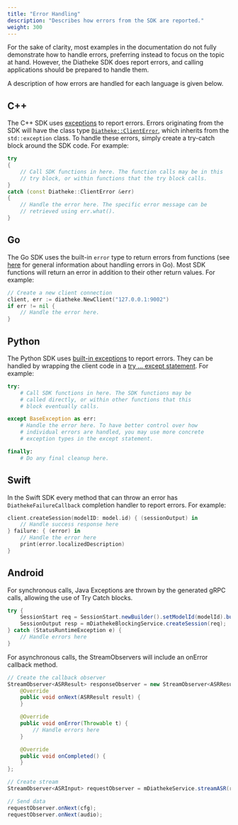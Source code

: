 ```yaml
---
title: "Error Handling"
description: "Describes how errors from the SDK are reported."
weight: 300
---
```


For the sake of clarity, most examples in the documentation do not fully
demonstrate how to handle errors, preferring instead to focus on the topic
at hand. However, the Diatheke SDK does report errors, and calling
applications should be prepared to handle them.

A description of how errors are handled for each language is given below.

## C++

The C++ SDK uses [exceptions](http://www.cplusplus.com/doc/tutorial/exceptions/)
to report errors. Errors originating from the SDK will have the class
type [`Diatheke::ClientError`](https://github.com/cobaltspeech/sdk-diatheke/blob/master/grpc/cpp-diatheke/diatheke_client_error.h),
which inherits from the `std::exception` class.
To handle these errors, simply create a try-catch block around the SDK code.
For example:

``` c++
try
{
    // Call SDK functions in here. The function calls may be in this
    // try block, or within functions that the try block calls.
}
catch (const Diatheke::ClientError &err)
{
    // Handle the error here. The specific error message can be
    // retrieved using err.what().
}
```


## Go

The Go SDK uses the built-in `error` type to return errors from functions
(see [here](https://blog.golang.org/error-handling-and-go) for general
information about handling errors in Go). Most SDK functions will return
an error in addition to their other return values. For example:

``` go
// Create a new client connection
client, err := diatheke.NewClient("127.0.0.1:9002")
if err != nil {
    // Handle the error here.
}
```


## Python

The Python SDK uses [built-in exceptions](https://docs.python.org/3/library/exceptions.html)
to report errors. They can be handled by wrapping the client code in a
[try ... except statement](https://docs.python.org/3/tutorial/errors.html#handling-exceptions).
For example:

```python
try:
    # Call SDK functions in here. The SDK functions may be
    # called directly, or within other functions that this
    # block eventually calls.

except BaseException as err:
    # Handle the error here. To have better control over how
    # individual errors are handled, you may use more concrete
    # exception types in the except statement.

finally:
    # Do any final cleanup here.
```


## Swift

In the Swift SDK every method that can throw an error has
`DiathekeFailureCallback` completion handler to report errors. For example:

```swift
client.createSession(modelID: model.id) { (sessionOutput) in
    // Handle success response here
} failure: { (error) in
    // Handle the error here
    print(error.localizedDescription)
}
```
## Android

For synchronous calls, Java Exceptions are thrown by the generated gRPC calls, allowing the use of Try Catch blocks.

```java
try {
    SessionStart req = SessionStart.newBuilder().setModelId(modelId).build();
    SessionOutput resp = mDiathekeBlockingService.createSession(req);
} catch (StatusRuntimeException e) {
    // Handle errors here
}
```

For asynchronous calls, the StreamObservers will include an onError callback method.

```java
// Create the callback observer
StreamObserver<ASRResult> responseObserver = new StreamObserver<ASRResult>() {
    @Override
    public void onNext(ASRResult result) {
    }

    @Override
    public void onError(Throwable t) {
        // Handle errors here
    }

    @Override
    public void onCompleted() {
    }
};

// Create stream
StreamObserver<ASRInput> requestObserver = mDiathekeService.streamASR(responseObserver);

// Send data
requestObserver.onNext(cfg);
requestObserver.onNext(audio);
```
